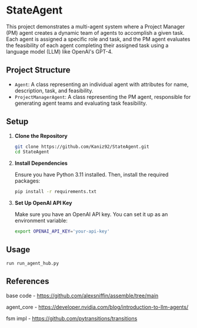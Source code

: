 # StateAgent

This project demonstrates a multi-agent system where a Project Manager (PM) agent creates a dynamic team of agents to accomplish a given task. Each agent is assigned a specific role and task, and the PM agent evaluates the feasibility of each agent completing their assigned task using a language model (LLM) like OpenAI's GPT-4.

## Project Structure

- `Agent`: A class representing an individual agent with attributes for name, description, task, and feasibility.
- `ProjectManagerAgent`: A class representing the PM agent, responsible for generating agent teams and evaluating task feasibility.

## Setup

1. **Clone the Repository**

    ```bash
    git clone https://github.com/Kaniz92/StateAgent.git
    cd StateAgent
    ```

2. **Install Dependencies**

    Ensure you have Python 3.11 installed. Then, install the required packages:

    ```bash
    pip install -r requirements.txt
    ```

3. **Set Up OpenAI API Key**

    Make sure you have an OpenAI API key. You can set it up as an environment variable:

    ```bash
    export OPENAI_API_KEY='your-api-key'
    ```

## Usage

    run run_agent_hub.py

## References

base code - https://github.com/alexsniffin/assemble/tree/main

agent_core - https://developer.nvidia.com/blog/introduction-to-llm-agents/

fsm impl - https://github.com/pytransitions/transitions
